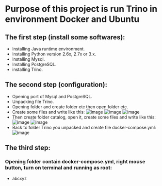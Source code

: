 # Purpose of this project is run Trino in environment Docker and Ubuntu
## The first step (install some softwares):
  * Installing Java runtime environment.
  * Installing Python version 2.6x, 2.7x or 3.x.
  * Installing Mysql.
  * Installing PostgreSQL.
  * installing Trino.
## The second step (configuration):
  * Opening port of Mysql and PostgreSQL.
  * Unpacking file Trino.
  * Opening folder and create folder etc then open folder etc.
  * Create some files and write like this: 
  ![image](https://user-images.githubusercontent.com/97506616/193008875-0e01fc6e-6bc3-4464-af76-48719a84d48a.png)
  ![image](https://user-images.githubusercontent.com/97506616/193009193-06307c35-c9b4-4681-824a-fccbc57f6bd4.png)
  ![image](https://user-images.githubusercontent.com/97506616/193009301-8cecfefb-42c5-42c7-a1da-3045b7b258d0.png)
  * Then create folder catalog, open it, create some files and write like this: 
  ![image](https://user-images.githubusercontent.com/97506616/193010024-a13b4e4e-2ebc-4342-9d1b-4763b3e62721.png)
  ![image](https://user-images.githubusercontent.com/97506616/193010052-ee73b35a-a4c9-43ce-8061-fe6bda70433d.png)
  * Back to folder Trino you unpacked and create file docker-compose.yml:
  ![image](https://user-images.githubusercontent.com/97506616/193010520-00084010-f73d-4c7e-95a4-babd727823ad.png)
## The third step:
### Opening folder contain docker-compose.yml, right mouse button, turn on terminal and running as root:
  * abcxyz

